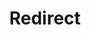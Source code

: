﻿---
layout: src/layouts/Redirect.astro
title: Redirect
redirect: https://octopus.com/docs/administration/managing-infrastructure/tentacle-configuration-and-file-storage/manually-uninstall-tentacle
pubDate:  2023-01-01
navSearch: false
navSitemap: false
navMenu: false
---
